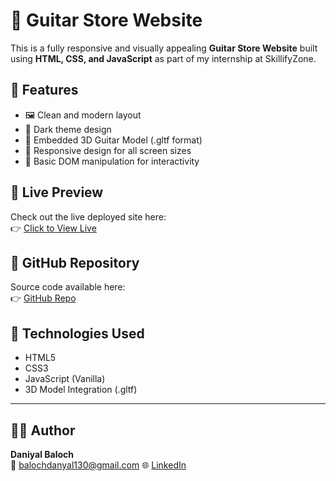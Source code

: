 # 🎸 Guitar Store Website

This is a fully responsive and visually appealing **Guitar Store Website** built using **HTML, CSS, and JavaScript** as part of my internship at SkillifyZone.

## 🌟 Features

- 🖼️ Clean and modern layout
- 🎨 Dark theme design
- 🎸 Embedded 3D Guitar Model (.gltf format)
- 📱 Responsive design for all screen sizes
- 🧠 Basic DOM manipulation for interactivity

## 🔗 Live Preview

Check out the live deployed site here:  
👉 [Click to View Live](https://daniyal203.github.io/Guitar-Store/)

## 📂 GitHub Repository

Source code available here:  
👉 [GitHub Repo](https://github.com/Daniyal203/Guitar-Store)

## 📌 Technologies Used

- HTML5  
- CSS3  
- JavaScript (Vanilla)  
- 3D Model Integration (.gltf)

---
## 🙋‍♂️ Author

**Daniyal Baloch**  
📧 balochdanyal130@gmail.com
🌐 [LinkedIn](https://www.linkedin.com/in/daniyal-baloch-a92b77324)  
